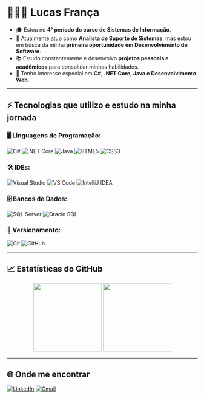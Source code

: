 # 👩🏻‍💻 Lucas França

- 🎓 Estou no **4° período do curso de Sistemas de Informação**.  
- 💼 Atualmente atuo como **Analista de Suporte de Sistemas**, mas estou em busca da minha **primeira oportunidade em Desenvolvimento de Software**.  
- 📚 Estudo constantemente e desenvolvo **projetos pessoais e acadêmicos** para consolidar minhas habilidades.  
- 🚀 Tenho interesse especial em **C#, .NET Core, Java e Desenvolvimento Web**.

---

## ⚡ Tecnologias que utilizo e estudo na minha jornada

### 🖥️ Linguagens de Programação:
![C#](https://img.shields.io/badge/C%23-239120?style=for-the-badge&logo=csharp&logoColor=white)
![.NET Core](https://img.shields.io/badge/.NET_Core-512BD4?style=for-the-badge&logo=dotnet&logoColor=white)
![Java](https://img.shields.io/badge/Java-007396?style=for-the-badge&logo=java&logoColor=white)
![HTML5](https://img.shields.io/badge/HTML5-E34F26?style=for-the-badge&logo=html5&logoColor=white)
![CSS3](https://img.shields.io/badge/CSS3-1572B6?style=for-the-badge&logo=css3&logoColor=white)

### 🛠️ IDEs:
![Visual Studio](https://img.shields.io/badge/Visual_Studio-5C2D91?style=for-the-badge&logo=visualstudio&logoColor=white)
![VS Code](https://img.shields.io/badge/VS_Code-007ACC?style=for-the-badge&logo=visualstudiocode&logoColor=white)
![IntelliJ IDEA](https://img.shields.io/badge/IntelliJ-000000?style=for-the-badge&logo=intellijidea&logoColor=white)

### 🗄️ Bancos de Dados:
![SQL Server](https://img.shields.io/badge/SQL_Server-CC2927?style=for-the-badge&logo=microsoftsqlserver&logoColor=white)
![Oracle SQL](https://img.shields.io/badge/Oracle_SQL-F80000?style=for-the-badge&logo=oracle&logoColor=white)

### 🔄 Versionamento:
![Git](https://img.shields.io/badge/GIT-F05032?style=for-the-badge&logo=git&logoColor=white)
![GitHub](https://img.shields.io/badge/GitHub-181717?style=for-the-badge&logo=github&logoColor=white)

---

## 📈 Estatísticas do GitHub
<p align="center">
  <img height="180em" src="https://github-readme-stats.vercel.app/api?username=SEU_USUARIO&show_icons=true&theme=tokyonight&include_all_commits=true&count_private=true"/>
  <img height="180em" src="https://github-readme-stats.vercel.app/api/top-langs/?username=SEU_USUARIO&layout=compact&langs_count=7&theme=tokyonight"/>
</p>

---

## 🌐 Onde me encontrar
[![LinkedIn](https://img.shields.io/badge/LinkedIn-0A66C2?style=for-the-badge&logo=linkedin&logoColor=white)](https://www.linkedin.com/in/SEU-LINKEDIN)
[![Gmail](https://img.shields.io/badge/Gmail-EA4335?style=for-the-badge&logo=gmail&logoColor=white)](mailto:SEU-EMAIL)
